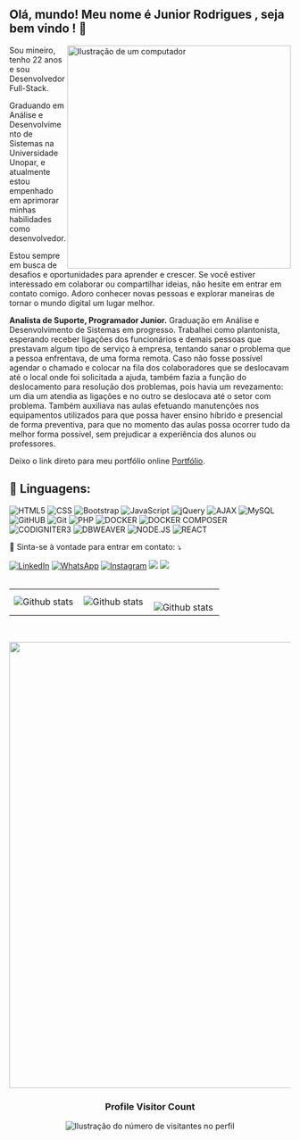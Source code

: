
## Olá, mundo! Meu nome é **Junior Rodrigues** , seja bem vindo ! 👋

<img src="https://raw.githubusercontent.com/MicaelliMedeiros/micaellimedeiros/master/image/computer-illustration.png" alt="Ilustração de um computador" min-width="400px" max-width="400px" width="400px" align="right">

<p align="left"> 
Sou mineiro, tenho 22 anos e sou Desenvolvedor Full-Stack.

Graduando em Análise e Desenvolvimento de Sistemas na Universidade Unopar, e atualmente estou empenhado em aprimorar minhas habilidades como desenvolvedor.

Estou sempre em busca de desafios e oportunidades para aprender e crescer. Se você estiver interessado em colaborar ou compartilhar ideias, não hesite em entrar em contato comigo. Adoro conhecer novas pessoas e explorar maneiras de tornar o mundo digital um lugar melhor.

**Analista de Suporte, Programador Junior.** Graduação em Análise e Desenvolvimento de Sistemas em progresso. Trabalhei como plantonista, esperando receber ligações dos funcionários e demais pessoas que prestavam algum tipo de serviço à empresa, tentando sanar o problema que a pessoa enfrentava, de uma forma remota. Caso não fosse possível agendar o chamado e colocar na fila dos colaboradores que se deslocavam até o local onde foi solicitada a ajuda, também fazia a função do deslocamento para resolução dos problemas, pois havia um revezamento: um dia um atendia as ligações e no outro se deslocava até o setor com problema. Também auxiliava nas aulas efetuando manutenções nos equipamentos utilizados para que possa haver ensino híbrido e presencial de forma preventiva, para que no momento das aulas possa ocorrer tudo da melhor forma possível, sem prejudicar a experiência dos alunos ou professores.

Deixo o link direto para meu portfólio online [Portfólio](http://juninnzxtec.com.br/).

<h2 align="left">
 🦄 Linguagens:
</h2>

![HTML5](https://img.shields.io/badge/HTML5-E34F26?style=for-the-badge&logo=html5&logoColor=white)
![CSS](https://img.shields.io/badge/CSS3-1572B6?style=for-the-badge&logo=css3&logoColor=white)
![Bootstrap](https://img.shields.io/badge/Bootstrap-563D7C?style=for-the-badge&logo=bootstrap&logoColor=white)
![JavaScript](https://img.shields.io/badge/JavaScript-F7DF1E?style=for-the-badge&logo=javascript&logoColor=black)
![jQuery](https://img.shields.io/badge/jQuery-0769AD?style=for-the-badge&logo=jquery&logoColor=white)
![AJAX](https://img.shields.io/badge/Ajax-0769AD?style=for-the-badge&logo=jquery&logoColor=white)
![MySQL](https://img.shields.io/badge/MySQL-00000F?style=for-the-badge&logo=mysql&logoColor=white)
![GitHUB](https://img.shields.io/badge/GitHub-E34F26?style=for-the-badge&logo=git&logoColor=white)
![Git](https://img.shields.io/badge/Git-E34F26?style=for-the-badge&logo=git&logoColor=white)
![PHP](https://img.shields.io/badge/PHP-%23333?style=for-the-badge&logo=git&logoColor=white)
![DOCKER](https://img.shields.io/badge/Docker-%23333?style=for-the-badge&logo=git&logoColor=white)
![DOCKER COMPOSER](https://img.shields.io/badge/DockerComposer-%23333?style=for-the-badge&logo=git&logoColor=white)
![CODIGNITER3](https://img.shields.io/badge/Codigniter3-%23333?style=for-the-badge&logo=git&logoColor=white)
![DBWEAVER](https://img.shields.io/badge/DBweaver-%23333?style=for-the-badge&logo=git&logoColor=white)
![NODE.JS](https://img.shields.io/badge/Node.js-%23333?style=for-the-badge&logo=git&logoColor=white)
![REACT](https://img.shields.io/badge/ReactNative-%23333?style=for-the-badge&logo=git&logoColor=white)


<p align="left">
  💌 Sinta-se à vontade para entrar em contato: ⤵️
</p>

<a href="https://www.linkedin.com/in/junior-rodrigues-68961b288/" title="LinkedIn" target="_blank">
<img src="https://img.shields.io/badge/LinkedIn-0077B5?style=for-the-badge&logo=linkedin&logoColor=white" alt="LinkedIn"/></a>

<a href="https://wa.me/+5531972647962" title="WhatsApp" target="_blank">
<img src="https://img.shields.io/badge/WhatsApp-25D366?style=for-the-badge&logo=whatsapp&logoColor=white" alt="WhatsApp"/></a>

<a href="https://www.instagram.com/juninnzx.1/" title="Instagram" target="_blank">
<img src="https://img.shields.io/badge/Instagram-E4405F?style=for-the-badge&logo=instagram&logoColor=white" alt="Instagram"/></a>

<a href="https://www.twitch.tv/juninnzx1"  title="Twitch" target="_blank">
<img src="https://img.shields.io/badge/Twitch-9146FF?style=for-the-badge&logo=twitch&logoColor=white" target="_blank"></a>

<a href="mailto:djuninnzx@gmail.com"  title="Email" target="_blank">
<img src="https://img.shields.io/badge/-Gmail-%23333?style=for-the-badge&logo=gmail&logoColor=white" target="_blank"></a>
  

<br>
<br>
<table>
  <tr>
    <td>
      <img
        align="left"
        src="https://github-readme-stats.vercel.app/api/?username=juninnzx21&theme=dark&hide_border=false&include_all_commits=true&count_private=true&layout=compact"
        alt="Github stats"
      />
    </td>
    <td>
      <img
        align="left"
        src="https://github-readme-stats.vercel.app/api/top-langs/?username=juninnzx21&theme=dark&hide_border=false&include_all_commits=true&count_private=true&layout=compact"
        alt="Github stats"
      />
    </td>
    <td>
      <br />
      <img
        align="left"
        src="https://github-readme-streak-stats.herokuapp.com/?user=juninnzx21&theme=dark&hide_border=false"
        alt="Github stats"
      />
    </td>
  </tr>
</table>

<br>

<p align="center">
  <a
    href="https://github.com/ryo-ma/github-profile-trophy"
    title="repositório de troféus"
  >
    <img
      width="800"
      src="https://github-profile-trophy.vercel.app/?username=juninnzx21&column=8&theme=darkhub&no-frame=true&no-bg=true"
    />
  </a>
</p>

<div align="center">
  <h3><b>Profile Visitor Count</b></h3>
</div>

<p align="center">
  <img
    src="https://profile-counter.glitch.me/juninnzx21/count.svg"
    alt="Ilustração do número de visitantes no perfil"
  />
</p>
